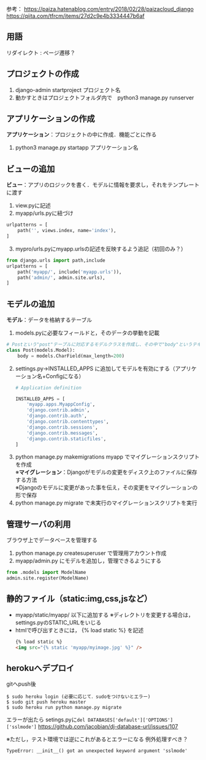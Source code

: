 
参考：
https://paiza.hatenablog.com/entry/2018/02/28/paizacloud_django
https://qiita.com/tfrcm/items/27d2c9e4b3334447b6af

## 用語
リダイレクト : ページ遷移？

## プロジェクトの作成
1. django-admin startproject プロジェクト名
2. 動かすときはプロジェクトフォルダ内で　python3 manage.py runserver

## アプリケーションの作成
**アプリケーション**：プロジェクトの中に作成．機能ごとに作る
1. python3 manage.py startapp アプリケーション名

## ビューの追加
**ビュー**：アプリのロジックを書く．モデルに情報を要求し，それをテンプレートに渡す  
1. view.pyに記述   
2. myapp/urls.pyに紐づけ  
  ```python
  urlpatterns = [
      path('', views.index, name='index'),
  ]
  ```
3. mypro/urls.pyにmyapp.urlsの記述を反映するよう追記（初回のみ？）  
  ```python
  from django.urls import path,include
  urlpatterns = [
      path('myapp/', include('myapp.urls')),
      path('admin/', admin.site.urls),
  ]
  ```

## モデルの追加
**モデル**：データを格納するテーブル  
1. models.pyに必要なフィールドと，そのデータの挙動を記載  
  ```python
  # Postという"post"テーブルに対応するモデルクラスを作成し、その中で"body"というテキストフィールドを作成
  class Post(models.Model):
      body = models.CharField(max_length=200)
  ```
2. settings.py→INSTALLED_APPS に追加してモデルを有効にする（アプリケーション名+Configになる）
    ```python
    # Application definition

    INSTALLED_APPS = [
        'myapp.apps.MyappConfig',
        'django.contrib.admin',
        'django.contrib.auth',
        'django.contrib.contenttypes',
        'django.contrib.sessions',
        'django.contrib.messages',
        'django.contrib.staticfiles',
    ]

    ```
3. python manage.py makemigrations myapp でマイグレーションスクリプトを作成  
    ※**マイグレーション**：Djangoがモデルの変更をディスク上のファイルに保存する方法  
    ※Djangoのモデルに変更があった事を伝え，その変更をマイグレーションの形で保存  
4. python manage.py migrate で未実行のマイグレーションスクリプトを実行  

## 管理サーバの利用
ブラウザ上でデータベースを管理する
1. python manage.py createsuperuser で管理用アカウント作成
2. myapp/admin.py にモデルを追加し，管理できるようにする
  ```python
  from .models import ModelName
  admin.site.register(ModelName)
  ```

## 静的ファイル（static:img,css,jsなど）
- myapp/static/myapp/ 以下に追加する
  ※ディレクトリを変更する場合は，settings.pyのSTATIC_URLをいじる
- htmlで呼び出すときには， {% load static %} を記述
  ```html
  {% load static %}
  <img src="{% static 'myapp/myimage.jpg' %}" />
  ```
## herokuへデプロイ
gitへpush後
```console
$ sudo heroku login (必要に応じて．sudoをつけないとエラー)
$ sudo git push heroku master
$ sudo heroku run python manage.py migrate
```
エラーが出たら
setings.pyに```del DATABASES['default']['OPTIONS']['sslmode']```
https://github.com/jacobian/dj-database-url/issues/107

※ただし，テスト環境では逆にこれがあるとエラーになる
例外処理すべき？
```
TypeError: __init__() got an unexpected keyword argument 'sslmode'
```
